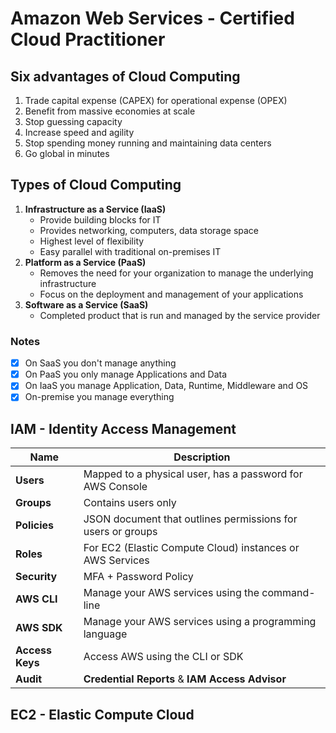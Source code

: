 # Amazon Web Services - Certified Cloud Practitioner

## Six advantages of Cloud Computing
 1. Trade capital expense (CAPEX) for operational expense (OPEX)
 2. Benefit from massive economies at scale 
 3. Stop guessing capacity
 4. Increase speed and agility
 5. Stop spending money running and maintaining data centers
 6. Go global in minutes

## Types of Cloud Computing
 1. **Infrastructure as a Service (IaaS)**
    - Provide building blocks for IT
    - Provides networking, computers, data storage space
    - Highest level of flexibility
    - Easy parallel with traditional on-premises IT
 2. **Platform as a Service (PaaS)**
    - Removes the need for your organization to manage the underlying infrastructure
    - Focus on the deployment and management of your applications
 3. **Software as a Service (SaaS)**
    - Completed product that is run and managed by the service provider

### Notes

 - [x] On SaaS you don't manage anything
 - [x] On PaaS you only manage Applications and Data
 - [x] On IaaS you manage Application, Data, Runtime, Middleware and OS
 - [x] On-premise you manage everything

## IAM - Identity Access Management
Name | Description
-----|------------
**Users** | Mapped to a physical user, has a password for AWS Console
**Groups** | Contains users only
**Policies** | JSON document that outlines permissions for users or groups
**Roles** | For EC2 (Elastic Compute Cloud) instances or AWS Services
**Security** | MFA + Password Policy
**AWS CLI** | Manage your AWS services using the command-line
**AWS SDK** | Manage your AWS services using a programming language
**Access Keys** | Access AWS using the CLI or SDK
**Audit** | **Credential Reports** & **IAM Access Advisor**

## EC2 - Elastic Compute Cloud




